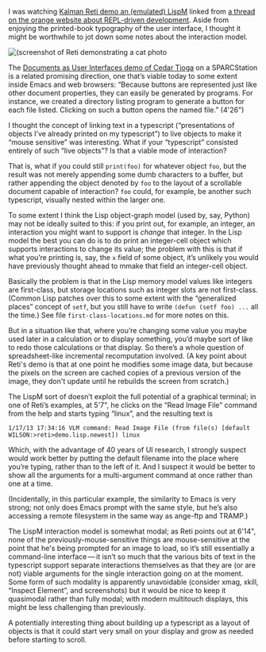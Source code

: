 I was watching [Kalman Reti demo an (emulated) LispM][0] linked from
[a thread on the orange website about REPL-driven development][1].
Aside from enjoying the printed-book typography of the user interface,
I thought it might be worthwhile to jot down some notes about the
interaction model.

![(screenshot of Reti demonstrating a cat photo](reti-lispm-catpic.jpeg)



The [Documents as User Interfaces demo of Cedar Tioga][2] on a
SPARCStation is a related promising direction, one that’s viable today
to some extent inside Emacs and web browsers: “Because buttons are
represented just like other document properties, they can easily be
generated by programs.  For instance, we created a directory listing
program to generate a button for each file listed.  Clicking on such a
button opens the named file.”  (4'26")

I thought the concept of linking text in a typescript (“presentations
of objects I’ve already printed on my typescript”) to live objects to
make it “mouse sensitive” was interesting.  What if your “typescript”
consisted entirely of such “live objects”?  Is that a viable mode of
interaction?

[0]: https://www.youtube.com/watch?v=o4-YnLpLgtk
[1]: https://news.ycombinator.com/item?id=25620256
[2]: https://www.youtube.com/watch?v=0-_zVkrWCOk

That is, what if you could still `print(foo)` for whatever object
`foo`, but the result was not merely appending some dumb characters to
a buffer, but rather appending the object denoted by `foo` to the
layout of a scrollable document capable of interaction?  `foo` could,
for example, be another such typescript, visually nested within the
larger one.

To some extent I think the Lisp object-graph model (used by, say,
Python) may not be ideally suited to this: if you print out, for
example, an integer, an interaction you might want to support is
*change* that integer.  In the Lisp model the best you can do is to do
print an integer-cell object which supports interactions to change its
value; the problem with this is that if what you’re printing is, say,
the `x` field of some object, it’s unlikely you would have previously
thought ahead to mmake that field an integer-cell object.

Basically the problem is that in the Lisp memory model values like
integers are first-class, but storage locations such as integer slots
are not first-class.  (Common Lisp patches over this to some extent
with the “generalized places” concept of `setf`, but you still have to
write `(defun (setf foo) ...` all the time.)  See file
`first-class-locations.md` for more notes on this.

But in a situation like that, where you’re changing some value you
maybe used later in a calculation or to display something, you’d maybe
sort of like to redo those calculations or that display.  So there’s a
whole question of spreadsheet-like incremental recomputation involved.
(A key point about Reti's demo is that at one point he modifies some
image data, but because the pixels on the screen are cached copies of
a previous version of the image, they don't update until he rebuilds
the screen from scratch.)

The LispM sort of doesn’t exploit the full potential of a graphical
terminal; in one of Reti’s examples, at 5'7", he clicks on the “Read
Image File” command from the help and starts typing “linux”, and the
resulting text is

    1/17/13 17:34:16 VLM command: Read Image File (from file(s) [default WILSON:>reti>demo.lisp.newest]) linux

Which, with the advantage of 40 years of UI research, I strongly
suspect would work better by putting the default filename into the
place where you’re typing, rather than to the left of it.  And I
suspect it would be better to show all the arguments for a
multi-argument command at once rather than one at a time.

(Incidentally, in this particular example, the similarity to Emacs is
very strong; not only does Emacs prompt with the same style, but he’s
also accessing a remote filesystem in the same way as ange-ftp and
TRAMP.)

The LispM interaction model is somewhat modal; as Reti points out at
6'14", none of the previously-mouse-sensitive things are
mouse-sensitive at the point that he's being prompted for an image to
load, so it’s still essentially a command-line interface — it isn’t so
much that the various bits of text in the typescript support separate
interactions themselves as that they are (or are not) viable arguments
for the single interaction going on at the moment.  Some form of such
modality is apparently unavoidable (consider xmag, xkill, “Inspect
Element”, and screenshots) but it would be nice to keep it quasimodal
rather than fully modal; with modern multitouch displays, this might
be less challenging than previously.

A potentially interesting thing about building up a typescript as a
layout of objects is that it could start very small on your display
and grow as needed before starting to scroll.
